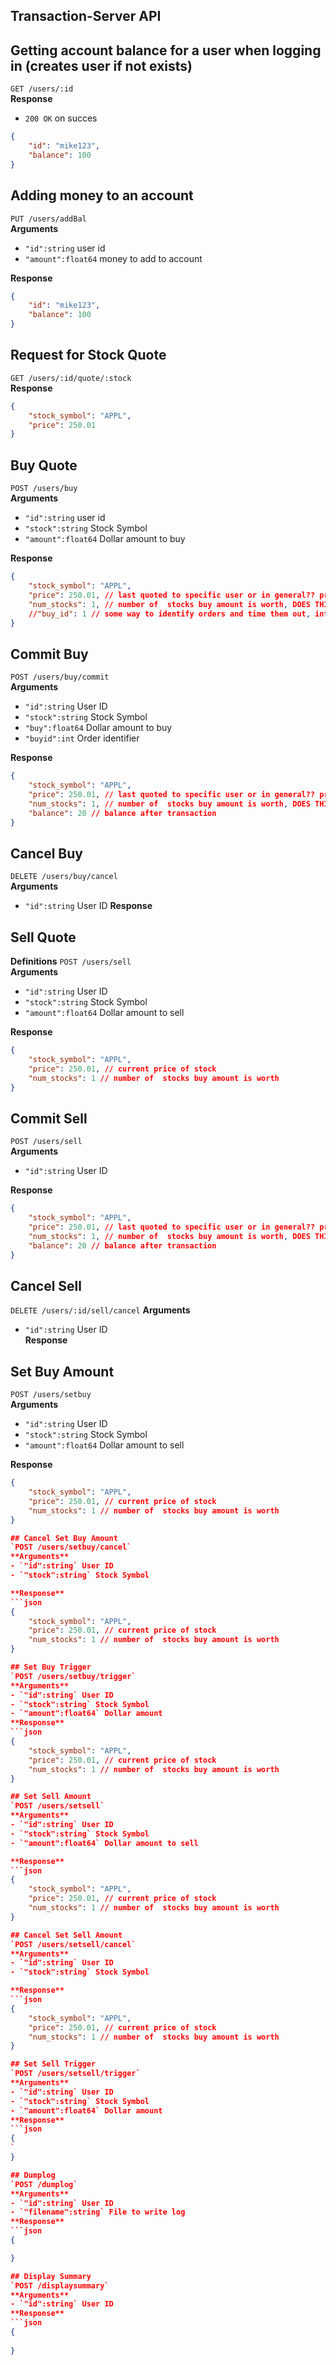 ## Transaction-Server API

## Getting account balance for a user when logging in (creates user if not exists)  
`GET /users/:id`  
**Response**
- `200 OK` on succes
```json
{
    "id": "mike123",
    "balance": 100
}
```

## Adding money to an account
`PUT /users/addBal`  
**Arguments**
- `"id":string` user id 
- `"amount":float64` money to add to account  

**Response**
```json
{
    "id": "mike123",
    "balance": 100
}
```

## Request for Stock Quote  
`GET /users/:id/quote/:stock`  
**Response**
```json
{
    "stock_symbol": "APPL",
    "price": 250.01
}
```

## Buy Quote  
`POST /users/buy`  
**Arguments**
- `"id":string` user id
- `"stock":string` Stock Symbol
- `"amount":float64` Dollar amount to buy  

**Response**
```json
{
    "stock_symbol": "APPL",
    "price": 250.01, // last quoted to specific user or in general?? probably need to check how old quote is...
    "num_stocks": 1, // number of  stocks buy amount is worth, DOES THIS NEED BE INT??
    //"buy_id": 1 // some way to identify orders and time them out, int for simplicity but can be diff
}
```

## Commit Buy   
`POST /users/buy/commit`  
**Arguments**
- `"id":string` User ID 
- `"stock":string` Stock Symbol
- `"buy":float64` Dollar amount to buy
- `"buyid":int` Order identifier  

**Response**
```json
{
    "stock_symbol": "APPL",
    "price": 250.01, // last quoted to specific user or in general?? probably need to check how old quote is...
    "num_stocks": 1, // number of  stocks buy amount is worth, DOES THIS NEED BE INT??
    "balance": 20 // balance after transaction
}
```

## Cancel Buy  
`DELETE /users/buy/cancel`  
**Arguments**
- `"id":string` User ID 
**Response**
<!-- -`404 Not Found` -->

## Sell Quote  
**Definitions**
`POST /users/sell`  
**Arguments**
- `"id":string` User ID 
- `"stock":string` Stock Symbol
- `"amount":float64` Dollar amount to sell  

**Response**
```json
{
    "stock_symbol": "APPL",
    "price": 250.01, // current price of stock
    "num_stocks": 1 // number of  stocks buy amount is worth
}
```

## Commit Sell  
`POST /users/sell`  
**Arguments**
- `"id":string` User ID 

**Response**
```json
{
    "stock_symbol": "APPL",
    "price": 250.01, // last quoted to specific user or in general?? probably need to check how old quote is...
    "num_stocks": 1, // number of  stocks buy amount is worth, DOES THIS NEED BE INT??
    "balance": 20 // balance after transaction
}
```

## Cancel Sell  
`DELETE /users/:id/sell/cancel` 
**Arguments**
- `"id":string` User ID  
**Response**
<!-- -`404 Not Found` -->

## Set Buy Amount  
`POST /users/setbuy`  
**Arguments**
- `"id":string` User ID 
- `"stock":string` Stock Symbol
- `"amount":float64` Dollar amount to sell  

**Response**
```json
{
    "stock_symbol": "APPL",
    "price": 250.01, // current price of stock
    "num_stocks": 1 // number of  stocks buy amount is worth
}

## Cancel Set Buy Amount
`POST /users/setbuy/cancel`
**Arguments**
- `"id":string` User ID 
- `"stock":string` Stock Symbol

**Response**
```json
{
    "stock_symbol": "APPL",
    "price": 250.01, // current price of stock
    "num_stocks": 1 // number of  stocks buy amount is worth
}

## Set Buy Trigger  
`POST /users/setbuy/trigger`  
**Arguments**
- `"id":string` User ID 
- `"stock":string` Stock Symbol
- `"amount":float64` Dollar amount 
**Response**
```json
{
    "stock_symbol": "APPL",
    "price": 250.01, // current price of stock
    "num_stocks": 1 // number of  stocks buy amount is worth
}

## Set Sell Amount  
`POST /users/setsell`  
**Arguments**
- `"id":string` User ID 
- `"stock":string` Stock Symbol
- `"amount":float64` Dollar amount to sell  

**Response**
```json
{
    "stock_symbol": "APPL",
    "price": 250.01, // current price of stock
    "num_stocks": 1 // number of  stocks buy amount is worth
}

## Cancel Set Sell Amount
`POST /users/setsell/cancel`
**Arguments**
- `"id":string` User ID 
- `"stock":string` Stock Symbol

**Response**
```json
{
    "stock_symbol": "APPL",
    "price": 250.01, // current price of stock
    "num_stocks": 1 // number of  stocks buy amount is worth
}

## Set Sell Trigger  
`POST /users/setsell/trigger`  
**Arguments**
- `"id":string` User ID 
- `"stock":string` Stock Symbol
- `"amount":float64` Dollar amount 
**Response**
```json
{
`
}

## Dumplog  
`POST /dumplog`  
**Arguments**
- `"id":string` User ID 
- `"filename":string` File to write log
**Response**
```json
{

}

## Display Summary  
`POST /displaysummary`  
**Arguments**
- `"id":string` User ID 
**Response**
```json
{
 
}
